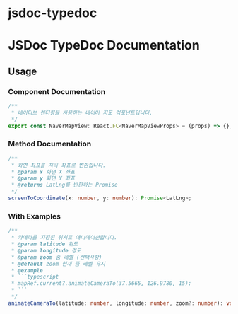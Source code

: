 # jsdoc-typedoc

# JSDoc TypeDoc Documentation

## Usage

### Component Documentation
```typescript
/**
 * 네이티브 렌더링을 사용하는 네이버 지도 컴포넌트입니다.
 */
export const NaverMapView: React.FC<NaverMapViewProps> = (props) => {};
```

### Method Documentation
```typescript
/**
 * 화면 좌표를 지리 좌표로 변환합니다.
 * @param x 화면 X 좌표
 * @param y 화면 Y 좌표
 * @returns LatLng를 반환하는 Promise
 */
screenToCoordinate(x: number, y: number): Promise<LatLng>;
```

### With Examples
```typescript
/**
 * 카메라를 지정된 위치로 애니메이션합니다.
 * @param latitude 위도
 * @param longitude 경도 
 * @param zoom 줌 레벨 (선택사항)
 * @default zoom 현재 줌 레벨 유지
 * @example
 * ```typescript
 * mapRef.current?.animateCameraTo(37.5665, 126.9780, 15);
 * ```
 */
animateCameraTo(latitude: number, longitude: number, zoom?: number): void;
```